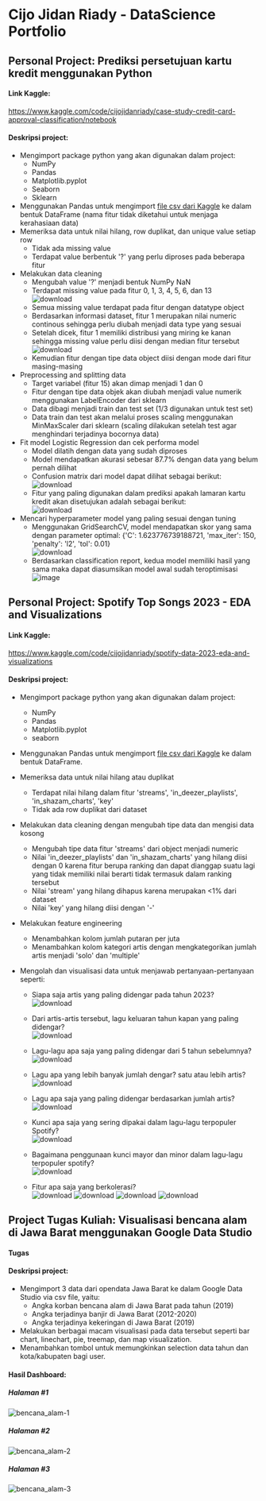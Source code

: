 # Cijo Jidan Riady - DataScience Portfolio

## Personal Project: Prediksi persetujuan kartu kredit menggunakan Python
#### Link Kaggle:
<a>https://www.kaggle.com/code/cijojidanriady/case-study-credit-card-approval-classification/notebook</a>
#### Deskripsi project:
+ Mengimport package python yang akan digunakan dalam project:
  - NumPy
  - Pandas
  - Matplotlib.pyplot
  - Seaborn
  - Sklearn
+ Menggunakan Pandas untuk mengimport [file csv dari Kaggle](https://www.kaggle.com/datasets/jorgemacosmartos/crx-uci-ml-repository/) ke dalam bentuk DataFrame (nama fitur tidak diketahui untuk menjaga kerahasiaan data)
+ Memeriksa data untuk nilai hilang, row duplikat, dan unique value setiap row
  - Tidak ada missing value
  - Terdapat value berbentuk '?' yang perlu diproses pada beberapa fitur
+ Melakukan data cleaning
  - Mengubah value '?' menjadi bentuk NumPy NaN
  - Terdapat missing value pada fitur 0, 1, 3, 4, 5, 6, dan 13<br>
    ![download](https://github.com/CijoJR/DataScience_Portfolio/assets/80349832/42bfd1c9-386d-4771-8857-b07385d5d6e6)
  - Semua missing value terdapat pada fitur dengan datatype object
  - Berdasarkan informasi dataset, fitur 1 merupakan nilai numeric continous sehingga perlu diubah menjadi data type yang sesuai
  - Setelah dicek, fitur 1 memiliki distribusi yang miring ke kanan sehingga missing value perlu diisi dengan median fitur tersebut<br>
    ![download](https://github.com/CijoJR/DataScience_Portfolio/assets/80349832/06948b04-0928-47ae-893f-dcb3353b70cf)
  - Kemudian fitur dengan tipe data object diisi dengan mode dari fitur masing-masing
+ Preprocessing and splitting data
  - Target variabel (fitur 15) akan dimap menjadi 1 dan 0
  - Fitur dengan tipe data objek akan diubah menjadi value numerik menggunakan LabelEncoder dari sklearn
  - Data dibagi menjadi train dan test set (1/3 digunakan untuk test set)
  - Data train dan test akan melalui proses scaling menggunakan MinMaxScaler dari sklearn (scaling dilakukan setelah test agar menghindari terjadinya bocornya data)
+ Fit model Logistic Regression dan cek performa model
  - Model dilatih dengan data yang sudah diproses
  - Model mendapatkan akurasi sebesar 87.7% dengan data yang belum pernah dilihat
  - Confusion matrix dari model dapat dilihat sebagai berikut:<br>
    ![download](https://github.com/CijoJR/DataScience_Portfolio/assets/80349832/12f3460a-8a63-4795-95c7-4c9cbda44ab5)
  - Fitur yang paling digunakan dalam prediksi apakah lamaran kartu kredit akan disetujukan adalah sebagai berikut:<br>
    ![download](https://github.com/CijoJR/DataScience_Portfolio/assets/80349832/cfda6dac-b465-4dc3-b835-455290fbe452)
+ Mencari hyperparameter model yang paling sesuai dengan tuning
  - Menggunakan GridSearchCV, model mendapatkan skor yang sama dengan parameter optimal: {'C': 1.623776739188721, 'max_iter': 150, 'penalty': 'l2', 'tol': 0.01}<br>
    ![download](https://github.com/CijoJR/DataScience_Portfolio/assets/80349832/ae9d13b0-d4a8-499b-871b-84846b63b284)
  - Berdasarkan classification report, kedua model memiliki hasil yang sama maka dapat diasumsikan model awal sudah teroptimisasi<br>
    ![image](https://github.com/CijoJR/DataScience_Portfolio/assets/80349832/683d36e1-a55b-4967-bbbf-01851b2be397)

## Personal Project: Spotify Top Songs 2023 - EDA and Visualizations
#### Link Kaggle:
<a>https://www.kaggle.com/code/cijojidanriady/spotify-data-2023-eda-and-visualizations</a>
#### Deskripsi project:
+ Mengimport package python yang akan digunakan dalam project:
  - NumPy
  - Pandas
  - Matplotlib.pyplot
  - seaborn
+ Menggunakan Pandas untuk mengimport [file csv dari Kaggle](https://www.kaggle.com/datasets/nelgiriyewithana/top-spotify-songs-2023) ke dalam bentuk DataFrame.
+ Memeriksa data untuk nilai hilang atau duplikat
  - Terdapat nilai hilang dalam fitur 'streams', 'in_deezer_playlists', 'in_shazam_charts', 'key'
  - Tidak ada row duplikat dari dataset
+ Melakukan data cleaning dengan mengubah tipe data dan mengisi data kosong
  - Mengubah tipe data fitur 'streams' dari object menjadi numeric
  - Nilai 'in_deezer_playlists' dan 'in_shazam_charts' yang hilang diisi dengan 0 karena fitur berupa ranking dan dapat dianggap suatu lagi yang tidak memiliki nilai berarti tidak termasuk dalam ranking tersebut
  - Nilai 'stream' yang hilang dihapus karena merupakan <1% dari dataset
  - Nilai 'key' yang hilang diisi dengan '-'
+ Melakukan feature engineering
  - Menambahkan kolom jumlah putaran per juta
  - Menambahkan kolom kategori artis dengan mengkategorikan jumlah artis menjadi 'solo' dan 'multiple' 
+ Mengolah dan visualisasi data untuk menjawab pertanyaan-pertanyaan seperti:

  - Siapa saja artis yang paling didengar pada tahun 2023?<br>
    ![download](https://github.com/CijoJR/DataScience_Portfolio/assets/80349832/11ce1f11-f484-40c9-82bf-a4f71e852432)

  - Dari artis-artis tersebut, lagu keluaran tahun kapan yang paling didengar?<br>
    ![download](https://github.com/CijoJR/DataScience_Portfolio/assets/80349832/7676f279-93ff-44a5-ac16-b3644aa66e36)

  - Lagu-lagu apa saja yang paling didengar dari 5 tahun sebelumnya?<br>
    ![download](https://github.com/CijoJR/DataScience_Portfolio/assets/80349832/e33fa5ea-881e-4ae7-a4b8-ad0f96c7d330)

  - Lagu apa yang lebih banyak jumlah dengar? satu atau lebih artis?<br>
    ![download](https://github.com/CijoJR/DataScience_Portfolio/assets/80349832/5ffb517f-5865-4b52-b290-f787aa873e92)

  - Lagu apa saja yang paling didengar berdasarkan jumlah artis?<br>
    ![download](https://github.com/CijoJR/DataScience_Portfolio/assets/80349832/d9ea58a6-9ed8-45fc-9602-909866b2201c)

  - Kunci apa saja yang sering dipakai dalam lagu-lagu terpopuler Spotify?<br>
    ![download](https://github.com/CijoJR/DataScience_Portfolio/assets/80349832/67efd710-7405-4ebe-a631-4e616e6da5c8)

  - Bagaimana penggunaan kunci mayor dan minor dalam lagu-lagu terpopuler spotify?<br>
    ![download](https://github.com/CijoJR/DataScience_Portfolio/assets/80349832/6f8583f2-b949-43f3-819b-e247fc7139cc)

  - Fitur apa saja yang berkolerasi? <br>
    ![download](https://github.com/CijoJR/DataScience_Portfolio/assets/80349832/1ee5a230-f5d8-48db-91f0-b6459e19b992)
    ![download](https://github.com/CijoJR/DataScience_Portfolio/assets/80349832/a27d938e-7974-481e-bff0-689ad4190797)
    ![download](https://github.com/CijoJR/DataScience_Portfolio/assets/80349832/a85b490f-80cd-410a-a52b-a8e8db114a06)
    ![download](https://github.com/CijoJR/DataScience_Portfolio/assets/80349832/4220773b-b5b9-4e8e-9f5b-966d0e45150d)

## Project Tugas Kuliah: Visualisasi bencana alam di Jawa Barat menggunakan Google Data Studio
#### Tugas 
#### Deskripsi project:
+ Mengimport 3 data dari opendata Jawa Barat ke dalam Google Data Studio via csv file, yaitu:
  - Angka korban bencana alam di Jawa Barat pada tahun (2019)
  - Angka terjadinya banjir di Jawa Barat (2012-2020)
  - Angka terjadinya kekeringan di Jawa Barat (2019)
+ Melakukan berbagai macam visualisasi pada data tersebut seperti bar chart, linechart, pie, treemap, dan map visualization.
+ Menambahkan tombol untuk memungkinkan selection data tahun dan kota/kabupaten bagi user.

#### Hasil Dashboard:
##### Halaman #1
![bencana_alam-1](https://user-images.githubusercontent.com/80349832/138287827-f1c164b2-96cf-41f4-aec6-a3c7a058c2b6.jpg)

##### Halaman #2
![bencana_alam-2](https://user-images.githubusercontent.com/80349832/138287850-ec9cb166-351e-4431-9a58-b59cb8ca3f5d.jpg)

##### Halaman #3
![bencana_alam-3](https://user-images.githubusercontent.com/80349832/138287866-c45dc796-6927-40f3-9563-6f126c959cf2.jpg)
